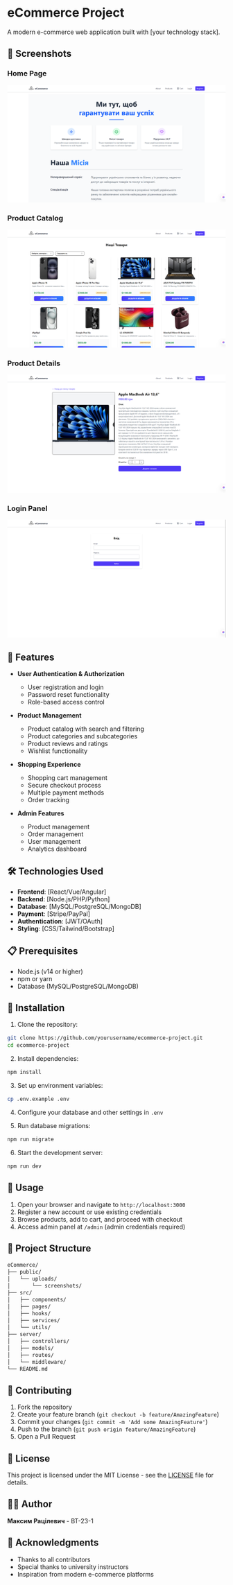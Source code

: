 # eCommerce Project

A modern e-commerce web application built with [your technology stack].

## 📸 Screenshots

### Home Page

![Home Page](screenshots/home.png)

### Product Catalog

![Product Catalog](screenshots/catalog.png)

### Product Details

![Product Details](screenshots/product-details.png)

### Login Panel

![Admin Panel](screenshots/login.png)

## 🚀 Features

- **User Authentication & Authorization**

  - User registration and login
  - Password reset functionality
  - Role-based access control

- **Product Management**

  - Product catalog with search and filtering
  - Product categories and subcategories
  - Product reviews and ratings
  - Wishlist functionality

- **Shopping Experience**

  - Shopping cart management
  - Secure checkout process
  - Multiple payment methods
  - Order tracking

- **Admin Features**
  - Product management
  - Order management
  - User management
  - Analytics dashboard

## 🛠️ Technologies Used

- **Frontend**: [React/Vue/Angular]
- **Backend**: [Node.js/PHP/Python]
- **Database**: [MySQL/PostgreSQL/MongoDB]
- **Payment**: [Stripe/PayPal]
- **Authentication**: [JWT/OAuth]
- **Styling**: [CSS/Tailwind/Bootstrap]

## 📋 Prerequisites

- Node.js (v14 or higher)
- npm or yarn
- Database (MySQL/PostgreSQL/MongoDB)

## 🔧 Installation

1. Clone the repository:

```bash
git clone https://github.com/yourusername/ecommerce-project.git
cd ecommerce-project
```

2. Install dependencies:

```bash
npm install
```

3. Set up environment variables:

```bash
cp .env.example .env
```

4. Configure your database and other settings in `.env`

5. Run database migrations:

```bash
npm run migrate
```

6. Start the development server:

```bash
npm run dev
```

## 🚀 Usage

1. Open your browser and navigate to `http://localhost:3000`
2. Register a new account or use existing credentials
3. Browse products, add to cart, and proceed with checkout
4. Access admin panel at `/admin` (admin credentials required)

## 📁 Project Structure

```
eCommerce/
├── public/
│   └── uploads/
│       └── screenshots/
├── src/
│   ├── components/
│   ├── pages/
│   ├── hooks/
│   ├── services/
│   └── utils/
├── server/
│   ├── controllers/
│   ├── models/
│   ├── routes/
│   └── middleware/
└── README.md
```

## 🤝 Contributing

1. Fork the repository
2. Create your feature branch (`git checkout -b feature/AmazingFeature`)
3. Commit your changes (`git commit -m 'Add some AmazingFeature'`)
4. Push to the branch (`git push origin feature/AmazingFeature`)
5. Open a Pull Request

## 📝 License

This project is licensed under the MIT License - see the [LICENSE](LICENSE) file for details.

## 👨‍💻 Author

**Максим Рацілевич** - ВТ-23-1

## 🙏 Acknowledgments

- Thanks to all contributors
- Special thanks to university instructors
- Inspiration from modern e-commerce platforms
